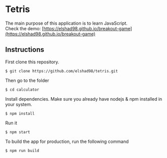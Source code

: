 # Tetris
  
The main purpose of this application is to learn JavaScript.     
Check the demo: [https://elshad98.github.io/breakout-game](https://elshad98.github.io/breakout-game)    

## Instructions

First clone this repository.    
```
$ git clone https://github.com/elshad98/tetris.git
```  
Then go to the folder
```
$ cd calculator
```
Install dependencies. Make sure you already have nodejs & npm installed in your system.  
```
$ npm install
```  
Run it
```
$ npm start
```  
To build the app for production, run the following command  
```
$ npm run build
```  
